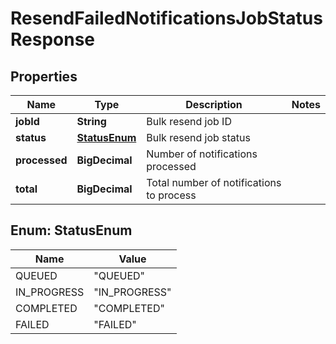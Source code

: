 

# ResendFailedNotificationsJobStatusResponse


## Properties

| Name | Type | Description | Notes |
|------------ | ------------- | ------------- | -------------|
|**jobId** | **String** | Bulk resend job ID |  |
|**status** | [**StatusEnum**](#StatusEnum) | Bulk resend job status |  |
|**processed** | **BigDecimal** | Number of notifications processed |  |
|**total** | **BigDecimal** | Total number of notifications to process |  |



## Enum: StatusEnum

| Name | Value |
|---- | -----|
| QUEUED | &quot;QUEUED&quot; |
| IN_PROGRESS | &quot;IN_PROGRESS&quot; |
| COMPLETED | &quot;COMPLETED&quot; |
| FAILED | &quot;FAILED&quot; |



